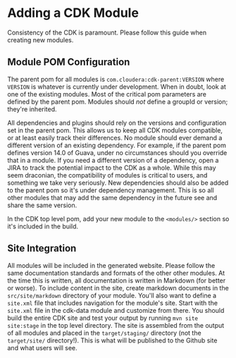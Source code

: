 # Adding a CDK Module

Consistency of the CDK is paramount. Please follow this guide when creating new
modules.

## Module POM Configuration

The parent pom for all modules is `com.cloudera:cdk-parent:VERSION` where
`VERSION` is whatever is currently under development. When in doubt, look at
one of the existing modules. Most of the critical pom parameters are defined
by the parent pom. Modules should _not_ define a groupId or version; they're
inherited.

All dependencies and plugins should rely on the versions and configuration set
in the parent pom. This allows us to keep all CDK modules compatible, or at
least easily track their differences. No module should ever demand a different
version of an existing dependency. For example, if the parent pom defines
version 14.0 of Guava, under no circumstances should you override that in a
module. If you need a different version of a dependency, open a JIRA to track
the potential impact to the CDK as a whole. While this may seem draconian,
the compatibility of modules is critical to users, and something we take very
seriously. New dependencies should also be added to the parent pom so it's
under dependency management. This is so all other modules that may add the same
dependency in the future see and share the same version.

In the CDK top level pom, add your new module to the `<modules/>` section so
it's included in the build.

## Site Integration

All modules will be included in the generated website. Please follow the same
documentation standards and formats of the other other modules. At the time this
is written, all documentation is written in Markdown (for better or worse). To
include content in the site, create markdown documents in the
`src/site/markdown` directory of your module. You'll also want to define a
`site.xml` file that includes navigation for the module's site. Start with the
`site.xml` file in the cdk-data module and customize from there. You should
build the entire CDK site and test your output by running `mvn site site:stage`
in the top level directory. The site is assembled from the output of all modules
and placed in the `target/staging/` directory (not the `target/site/`
directory!). This is what will be published to the Github site and what users
will see.
